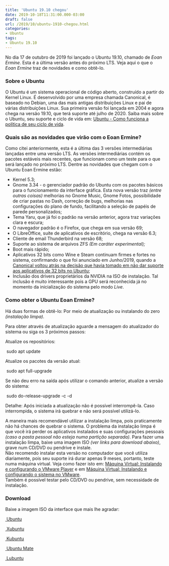 ```yaml
---
title: 'Ubuntu 19.10 chegou'
date: 2019-10-18T11:31:00.000-03:00
draft: false
url: /2019/10/ubuntu-1910-chegou.html
categories:
- Ubuntu
tags: 
- Ubuntu 19.10
---
```


No dia 17 de outubro de 2019 foi lançado o Ubuntu 19.10, chamado de _Eoan Ermine._ Esta é a última versão antes do próximo LTS. Veja aqui o que o _Eoan Ermine_ traz de novidades e como obtê-lo.

  
  
  
  
  

### Sobre o Ubuntu

  
O Ubuntu é um sistema operacional de código aberto, construído a partir do Kernel Linux. É desenvolvido por uma empresa chamada Canonical, é baseado no Debian, uma das mais antigas distribuições Linux e pai de várias distribuições Linux. Sua primeira versão foi lançada em 2004 e agora chega na versão 19.10, que terá suporte até julho de 2020. Saiba mais sobre o Ubuntu, seu suporte e ciclo de vida em: [Ubuntu - Como funciona a política de seu ciclo de vida](https://info.wsouza.com.br/2019/03/ubuntu-como-funciona-politica-de-seu-ciclo-de-vida.html).

  

### Quais são as novidades que virão com o Eoan Ermine?

  
Como citei anteriormente, esta é a última das 3 versões intermediárias lançadas entre uma versão LTS. As versões intermediárias contém os pacotes estáveis mais recentes, que funcionam como um teste para o que será lançado no próximo LTS. Dentre as novidades que chegam com o Ubuntu Eoan Ermine estão:  

*   Kernel 5.3;
*   Gnome 3.34 - o gerenciador padrão do Ubuntu com os pacotes básicos para o funcionamento da interface gráfica. Esta nova versão traz _(entre outras coisas)_ melhorias no Gnome Music, Gnome Fotos, possibilidade de criar pastas no Dash, correção de bugs, melhorias nas configurações do plano de fundo, facilitando a seleção de papéis de parede personalizados;
*   Tema Yaru, que já foi o padrão na versão anterior, agora traz variações clara e escura;
*   O navegador padrão é o Firefox, que chega em sua versão 69;
*   O LibreOffice, suíte de aplicativos de escritório, chega na versão 6.3;
*   Cliente de email Thunderbird na versão 68;
*   Suporte ao sistema de arquivos ZFS _(Em caráter experimental);_
*   Boot mais rápido;
*   Aplicativos 32 bits como Wine e Steam continuam firmes e fortes no sistema, confirmando o que foi anunciado em Junho/2019, quando a [Canonical voltou atrás na decisão que havia tomado em não dar suporte aos aplicativos de 32 bits no Ubuntu](https://info.wsouza.com.br/2019/06/canonical-recua-e-nao-removera-os-pacotes-32-bits-do-ubuntu.html);
*   Inclusão dos drivers proprietários da NVIDIA na ISO de instalação. Tal inclusão é muito interessante pois a GPU será reconhecida já no momento da inicialização do sistema pelo modo _Live_.

  

  

### Como obter o Ubuntu Eoan Ermine?

  
Há duas formas de obtê-lo: Por meio de atualização ou instalando do zero _(instalação limpa)_.  
  
Para obter através de atualização aguarde a mensagem do atualizador do sistema ou siga os 3 próximos passos:  
  
Atualize os repositórios:  
  

 sudo apt update

  
Atualize os pacotes da versão atual:  
  

 sudo apt full-upgrade

  
Se não deu erro na saída após utilizar o comando anterior, atualize a versão do sistema:  
  

 sudo do-release-upgrade -c -d

  
Detalhe: Após iniciada a atualização não é possível interrompê-la. Caso interrompida, o sistema irá quebrar e não será possível utilizá-lo.  
  
A maneira mais recomendável utilizar a instalação limpa, pois praticamente não há chances de quebrar o sistema. O problema da instalação limpa é que você irá perder os aplicativos instalados e suas configurações pessoais _(caso a pasta pessoal não esteja numa partição separada)_. Para fazer uma instalação limpa, baixe uma imagem ISO _(ver links para download abaixo)_, grave num CD/DVD ou pendrive e instale.  
Não recomendo instalar esta versão no computador que você utiliza diariamente, pois seu suporte irá durar apenas 9 meses, portanto, teste numa máquina virtual. Veja como fazer isto em: [Máquina Virtual: Instalando e configurando o VMware Player](https://info.wsouza.com.br/2018/07/maquina-virtual-instalando-e-configurando-o-wmware-player.html) e em [Máquina Virtual: Instalando e configurando o sistema no VMware](https://info.wsouza.com.br/2018/08/maquina-virtual-instalando-e-configurando-o-sistema-no-vmware.html).  
Também é possível testar pelo CD/DVD ou pendrive, sem necessidade de instalação.

  

### Download

  
Baixe a imagem ISO da interface que mais lhe agradar:  
  

[ Ubuntu](https://ubuntu.com/download/desktop/thank-you/?version=19.10&architecture=amd64)

[ Xubuntu](http://cdimage.ubuntu.com/xubuntu/releases/19.10/release/xubuntu-19.10-desktop-amd64.iso)

[ Kubuntu](http://cdimage.ubuntu.com/kubuntu/releases/19.10/release/kubuntu-19.10-desktop-amd64.iso)

[ Ubuntu Mate](http://cdimage.ubuntu.com/ubuntu-mate/releases/19.10/release/ubuntu-mate-19.10-desktop-amd64.iso)

[ Lubuntu](http://cdimage.ubuntu.com/lubuntu/releases/19.10/release/lubuntu-19.10-desktop-amd64.iso)
